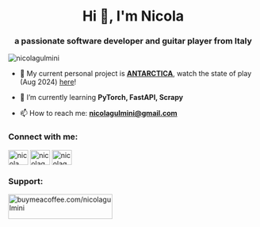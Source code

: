 <h1 align="center">Hi 👋, I'm Nicola</h1>
<h3 align="center">a passionate software developer and guitar player from Italy</h3>

<p align="left"> <img src="https://komarev.com/ghpvc/?username=nicolagulmini&label=Profile%20views&color=0e75b6&style=flat" alt="nicolagulmini" /> </p>

- 🔭 My current personal project is [**ANTARCTICA**](https://github.com/nicolagulmini/plugins/tree/main/ANTARCTICA), watch the state of play (Aug 2024) [here](https://www.youtube.com/watch?v=fd3KFXBRHJo)!

- 🌱 I’m currently learning **PyTorch, FastAPI, Scrapy**

- 📫 How to reach me: **nicolagulmini@gmail.com**

<h3 align="left">Connect with me:</h3>
<p align="left">
<a href="https://www.linkedin.com/in/nicolagulmini/" target="blank"><img align="center" src="https://raw.githubusercontent.com/rahuldkjain/github-profile-readme-generator/master/src/images/icons/Social/linked-in-alt.svg" alt="nicola gulmini" height="30" width="40" /></a>
<a href="https://instagram.com/nicolagulmini" target="blank"><img align="center" src="https://raw.githubusercontent.com/rahuldkjain/github-profile-readme-generator/master/src/images/icons/Social/instagram.svg" alt="nicolagulmini" height="30" width="40" /></a>
<a href="https://www.youtube.com/@NicolaGulmini" target="blank"><img align="center" src="https://raw.githubusercontent.com/rahuldkjain/github-profile-readme-generator/master/src/images/icons/Social/youtube.svg" alt="nicolagulmini" height="30" width="40" /></a>
</p>

<h3 align="left">Support:</h3>
<p><a href="https://buymeacoffee.com/nicolagulmini"> <img align="left" src="https://cdn.buymeacoffee.com/buttons/v2/default-yellow.png" height="50" width="210" alt="buymeacoffee.com/nicolagulmini" /></a></p><br><br>

